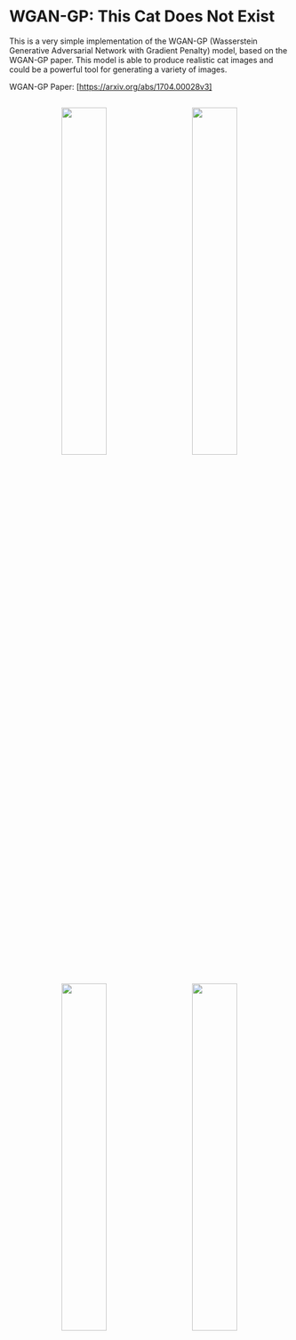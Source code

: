 # **WGAN-GP:** This Cat Does Not Exist

This is a very simple implementation of the WGAN-GP (Wasserstein Generative Adversarial Network with Gradient Penalty) model, based on the WGAN-GP paper. This model is able to produce realistic cat images and could be a powerful tool for generating a variety of images.

WGAN-GP Paper: [https://arxiv.org/abs/1704.00028v3]

<h2 align="center"></h1>

<p float="left" align="middle">
  <img src="https://media.discordapp.net/attachments/782685453396475976/1061737523782619298/b9fdd2f1-5bc7-4e1b-aeb2-833cd0f195ea.png" width="40%" hspace="15"/>
  <img src="https://media.discordapp.net/attachments/782685453396475976/1061737523489034250/8539cd8e-3a1a-4222-855a-dc2efb81b7af.png" width="40%" hspace="15"/> 
</p>

<p float="left" align="middle">
  <img src="https://media.discordapp.net/attachments/782685453396475976/1061737523170263201/4761dc1f-97d2-498e-8e38-68731e55e7e9.png" width="40%" hspace="15"/>
  <img src="https://media.discordapp.net/attachments/782685453396475976/1061737522864066731/2f04a2e9-83f1-4c1c-9e91-b4cdf53e3fdd.png" width="40%" hspace="15"/> 
</p>

